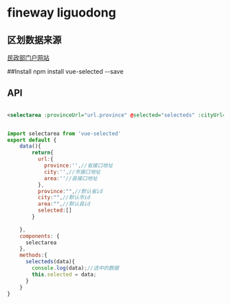 # fineway liguodong

>

## 区划数据来源

[民政部门户网站](http://www.mca.gov.cn/article/sj/xzqh/2018/201804-12/20180910291042.html)

##Install
npm install vue-selected --save

## API
```XML

<selectarea :provinceUrl="url.province" @selected="selecteds" :cityUrl="url.city" :areaUrl="url.area"/>


```

```JavaScript

import selectarea from 'vue-selected'
export default {
    data(){
        return{
          url:{
            province:'',//省接口地址
            city:'',//市接口地址
            area:''//县接口地址
          },
          province:"",//默认省id
          city:"",//默认市id
          area:"",//默认县id
          selected:[]
        }
        
    },
    components: {
      selectarea
    },
    methods:{
      selecteds(data){
        console.log(data);//选中的数据
        this.selected = data;
      }
    }
}
```

